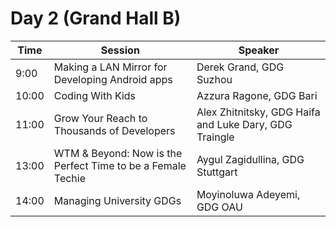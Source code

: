 # Day 2 (Grand Hall B)
 
| Time | Session | Speaker |
| --- | --- | --- | 
| 9:00 | Making a LAN Mirror for Developing Android apps | Derek Grand, GDG Suzhou |
| 10:00 | Coding With Kids | Azzura Ragone, GDG Bari |
| 11:00 | Grow Your Reach to Thousands of Developers | Alex Zhitnitsky, GDG Haifa and Luke Dary, GDG Traingle |
| 13:00 | WTM & Beyond: Now is the Perfect Time to be a Female Techie | Aygul Zagidullina, GDG Stuttgart |
| 14:00 | Managing University GDGs | Moyinoluwa Adeyemi, GDG OAU |
